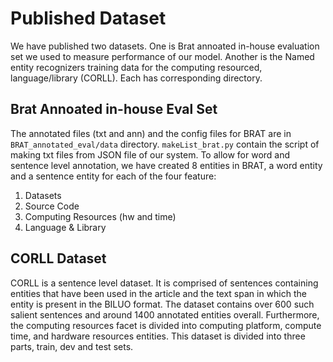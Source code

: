 # Published Dataset

We have published two datasets. One is Brat annoated in-house evaluation set we used to measure performance of our model. Another is the Named entity recognizers training data for the computing resourced, language/library (CORLL). Each has corresponding directory.

## Brat Annoated in-house Eval Set
The annotated files (txt and ann) and the config files for BRAT are in `BRAT_annotated_eval/data` directory. `makeList_brat.py` contain the script of making txt files from JSON file of our system. To allow for word and sentence level annotation, we have created 8 entities in BRAT, a word entity and a sentence entity for each of the four feature:

1. Datasets
2. Source Code
3. Computing Resources (hw and time)
4. Language & Library


## CORLL Dataset
CORLL is a sentence level dataset. It is comprised of sentences containing entities that have been used in the article and the text span in which the entity is present in the BILUO format. The dataset contains over 600 such salient sentences and around 1400 annotated entities overall. Furthermore, the computing resources facet is divided into computing platform, compute time, and hardware resources entities. This dataset is divided into three parts, train, dev and test sets.



